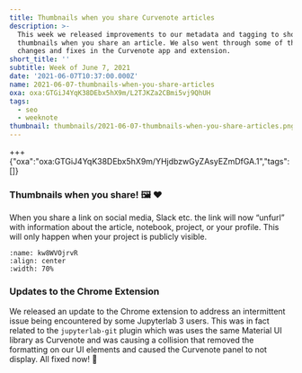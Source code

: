 ```yaml
---
title: Thumbnails when you share Curvenote articles
description: >-
  This week we released improvements to our metadata and tagging to show
  thumbnails when you share an article. We also went through some of the recent
  changes and fixes in the Curvenote app and extension.
short_title: ''
subtitle: Week of June 7, 2021
date: '2021-06-07T10:37:00.000Z'
name: 2021-06-07-thumbnails-when-you-share-articles
oxa: oxa:GTGiJ4YqK38DEbx5hX9m/L2TJKZa2CBmi5vj9QhUH
tags:
  - seo
  - weeknote
thumbnail: thumbnails/2021-06-07-thumbnails-when-you-share-articles.png
---
```


+++ {"oxa":"oxa:GTGiJ4YqK38DEbx5hX9m/YHjdbzwGyZAsyEZmDfGA.1","tags":[]}

### Thumbnails when you share! 🖼️ ❤️

When you share a link on social media, Slack etc. the link will now “unfurl” with information about the article, notebook, project, or your profile. This will only happen when your project is publicly visible.

```{figure} images/GTGiJ4YqK38DEbx5hX9m-5DAMTDuAR2FPqQhN2JuD-v1.png
:name: kw8WVOjrvR
:align: center
:width: 70%
```

### Updates to the Chrome Extension

We released an update to the Chrome extension to address an intermittent issue being encountered by some Jupyterlab 3 users. This was in fact related to the `jupyterlab-git` plugin which was uses the same Material UI library as Curvenote and was causing a collision that removed the formatting on our UI elements and caused the Curvenote panel to not display. All fixed now! 🙂
